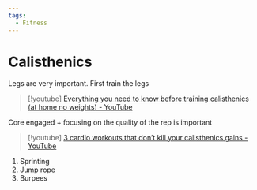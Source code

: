 ```yaml
---
tags:
  - Fitness
---
```

# Calisthenics


Legs are very important. First train the legs


> [!youtube] [Everything you need to know before training calisthenics (at home no weights) - YouTube](https://www.youtube.com/watch?v=euMOF0Vwliw)

Core engaged + focusing on the quality of the rep is important


> [!youtube] [3 cardio workouts that don’t kill your calisthenics gains - YouTube](https://www.youtube.com/watch?v=W7LSURI1zmU)

1. Sprinting
2. Jump rope
3. Burpees


